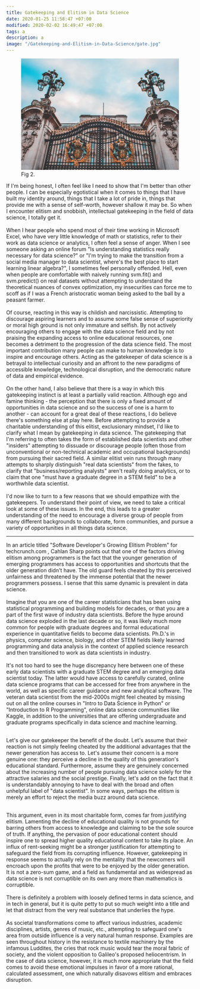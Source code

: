 ```yaml
---
title: Gatekeeping and Elitism in Data Science
date: 2020-01-25 11:58:47 +07:00
modified: 2020-02-02 16:49:47 +07:00 
tags: a
description: a
image: "/Gatekeeping-and-Elitism-in-Data-Science/gate.jpg"
---
```


<figure>
<img src="_posts/Gatekeeping-and-Elitism-in-Data-Science/gate.jpg" alt="Gatekeeping">
<figcaption>Fig 2.</figcaption>
</figure>

If I'm being honest, I often feel like I need to show that I'm better than other people. I can be especially egotistical when it comes to things that I have built my identity around, things that I take a lot of pride in, things that provide me with a sense of self-worth, however shallow it may be. So when I encounter elitism and snobbish, intellectual gatekeeping in the field of data science, I totally get it.<br>
<br>
When I hear people who spend most of their time working in Microsoft Excel, who have very little knowledge of math or statistics, refer to their work as data science or analytics, I often feel a sense of anger. When I see someone asking an online forum "Is understanding statistics really necessary for data science?" or "I'm trying to make the transition from a social media manager to data scientist, where's the best place to start learning linear algebra?", I sometimes feel personally offended. Hell, even when people are comfortable with naively running svm.fit() and svm.predict() on real datasets without attempting to understand the theoretical nuances of convex optimization, my insecurities can force me to scoff as if I was a French aristocratic woman being asked to the ball by a peasant farmer.<br>
<br>
Of course, reacting in this way is childish and narcissistic. Attempting to discourage aspiring learners and to assume some false sense of superiority or moral high ground is not only immature and selfish. By not actively encouraging others to engage with the data science field and by not praising the expanding access to online educational resources, one becomes a detriment to the progression of the data science field. The most important contribution many people can make to human knowledge is to inspire and encourage others.
Acting as the gatekeeper of data science is a betrayal to intellectual curiosity and an affront to the new paradigms of accessible knowledge, technological disruption, and the democratic nature of data and empirical evidence.
<br>
<br>
On the other hand, I also believe that there is a way in which this gatekeeping instinct is at least a partially valid reaction. Although ego and famine thinking - the perception that there is only a fixed amount of opportunities in data science and so the success of one is a harm to another - can account for a great deal of these reactions, I do believe there's something else at play here.
Before attempting to provide a charitable understanding of this elitist, exclusionary mindset, I'd like to clarify what I mean by gatekeeping in data science. The gatekeeping that I'm referring to often takes the form of established data scientists and other "insiders" attempting to dissuade or discourage people (often those from unconventional or non-technical academic and occupational backgrounds) from pursuing their sacred field. A similar elitist vein runs through many attempts to sharply distinguish "real data scientists" from the fakes, to clarify that "business/reporting analysts" aren't really doing analytics, or to claim that one "must have a graduate degree in a STEM field" to be a worthwhile data scientist.<br>
<br>
I'd now like to turn to a few reasons that we should empathize with the gatekeepers. To understand their point of view, we need to take a critical look at some of these issues. In the end, this leads to a greater understanding of the need to encourage a diverse group of people from many different backgrounds to collaborate, form communities, and pursue a variety of opportunities in all things data science.


---

In an article titled "Software Developer's Growing Elitism Problem" for techcrunch.com , Cahlan Sharp points out that one of the factors driving elitism among programmers is the fact that the younger generation of emerging programmers has access to opportunities and shortcuts that the older generation didn't have. The old guard feels cheated by this perceived unfairness and threatened by the immense potential that the newer programmers possess. I sense that this same dynamic is prevalent in data science.<br>
<br>
Imagine that you are one of the career statisticians that has been using statistical programming and building models for decades, or that you are a part of the first wave of industry data scientists. Before the hype around data science exploded in the last decade or so, it was likely much more common for people with graduate degrees and formal educational experience in quantitative fields to become data scientists. Ph.D.'s in physics, computer science, biology, and other STEM fields likely learned programming and data analysis in the context of applied science research and then transitioned to work as data scientists in industry.<br>
<br>
It's not too hard to see the huge discrepancy here between one of these early data scientists with a graduate STEM degree and an emerging data scientist today. The latter would have access to carefully curated, online data science programs that can be accessed for free from anywhere in the world, as well as specific career guidance and new analytical software. The veteran data scientist from the mid-2000s might feel cheated by missing out on all the online courses in "Intro to Data Science in Python" or "Introduction to R Programming", online data science communities like Kaggle, in addition to the universities that are offering undergraduate and graduate programs specifically in data science and machine learning.<br>
<br>

Let's give our gatekeeper the benefit of the doubt. Let's assume that their reaction is not simply feeling cheated by the additional advantages that the newer generation has access to. Let's assume their concern is a more genuine one: they perceive a decline in the quality of this generation's educational standard. Furthermore, assume they are genuinely concerned about the increasing number of people pursuing data science solely for the attractive salaries and the social prestige. Finally, let's add on the fact that it is understandably annoying to have to deal with the broad and often unhelpful label of "data scientist". In some ways, perhaps the elitism is merely an effort to reject the media buzz around data science. <br>
<br>

This argument, even in its most charitable form, comes far from justifying elitism. Lamenting the decline of educational quality is not grounds for barring others from access to knowledge and claiming to be the sole source of truth. If anything, the pervasion of poor educational content should inspire one to spread higher quality educational content to take its place.
An influx of rent-seeking might be a stronger justification for attempting to safeguard the field from its corrupting influence. However, gatekeeping in response seems to actually rely on the mentality that the newcomers will encroach upon the profits that were to be enjoyed by the older generation. It is not a zero-sum game, and a field as fundamental and as widespread as data science is not corruptible on its own any more than mathematics is corruptible.<br>
<br>
There is definitely a problem with loosely defined terms in data science, and in tech in general, but it is quite petty to put so much weight into a title and let that distract from the very real substance that underlies the hype.<br>
<br>
As societal transformations come to affect various industries, academic disciplines, artists, genres of music, etc., attempting to safeguard one's area from outside influence is a very natural human response. Examples are seen throughout history in the resistance to textile machinery by the infamous Luddites, the cries that rock music would tear the moral fabric of society, and the violent opposition to Galileo's proposed heliocentrism. In the case of data science, however, it is much more appropriate that the field comes to avoid these emotional impulses in favor of a more rational, calculated assessment, one which naturally disavows elitism and embraces disruption.
